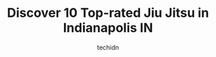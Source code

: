 ---
layout: ampstory
image: https://i0.wp.com/www.depkes.org/wp-content/uploads/2023/06/jiu-jitsu-0-in-indianapolis-in-1685776749.jpeg?resize=640,853
author: techidn
featured: false
description: Discover the impressive array of Jiu Jitsu options in Indianapolis IN, where you can find 10 of the largest Jiu Jitsu establishments in the area. From renowned classics to hidden gems, India
title: Discover 10 Top-rated Jiu Jitsu in Indianapolis IN
cover:
   title: Discover 10 Top-rated Jiu Jitsu in Indianapolis IN
   subtitle: Rickpate
   background: https://www.depkes.org/wp-content/uploads/2023/06/jiu-jitsu-0-in-indianapolis-in-1685776749.jpeg

pages: 
 - layout: thirds
   top: <h1>#1 Choi Martial Arts Academy LLC</h1>
   bottom: "<p>Our family loves this place. They run their business very efficiently and are great with all ages.We have a four year old who has really done well and a seven year old wh</p>"
   background: https://www.depkes.org/wp-content/uploads/2023/06/jiu-jitsu-1-in-indianapolis-in-1685776750.jpeg
   backgroundblur: true
 - layout: thirds
   top: <h1>#2 Indiana Brazilian Jiu-Jitsu Academy</h1>
   bottom: "<p>Our family knew we wanted to be a part of IBJJA before we even stepped foot in the school. We did an extensive amount of research as we were looking for a very specific s</p>"
   background: https://www.depkes.org/wp-content/uploads/2023/06/jiu-jitsu-2-in-indianapolis-in-1685776751.jpeg
   cta:
      link: https://www.depkes.org/blog/discover-10-top-rated-jiu-jitsu-in-indianapolis-in/
      text: Discover 10 Top-rated Jiu Jitsu in Indianapolis IN
 - layout: thirds
   top: <h1>#3 Geist Martial Arts</h1>
   bottom: "<p>Geist Crossing Shoppes, 9779 Fall Creek Rd, Indianapolis, IN 46256, United States</p>"
   background: https://www.depkes.org/wp-content/uploads/2023/06/jiu-jitsu-3-in-indianapolis-in-1685776752.jpeg
   cta:
      link: https://www.depkes.org/blog/discover-10-top-rated-jiu-jitsu-in-indianapolis-in/
      text: Discover 10 Top-rated Jiu Jitsu in Indianapolis IN
 - layout: thirds
   top: <h1>#4 Carlson Gracie Indianapolis Jiu Jitsu</h1>
   bottom: "<p>916 E Main St #111, Greenwood, IN 46143, United States</p>"
   background: https://images.unsplash.com/photo-1536745287225-21d689278fd1?ixlib=rb-4.0.3&ixid=MnwxMjA3fDB8MHxwaG90by1wYWdlfHx8fGVufDB8fHx8&auto=format&fit=crop&w=640&h=853&q=80
   cta:
      link: https://www.depkes.org/blog/discover-10-top-rated-jiu-jitsu-in-indianapolis-in/
      text: Discover 10 Top-rated Jiu Jitsu in Indianapolis IN
 - layout: thirds
   top: <h1>#5 Level 10 Martial Arts College</h1>
   bottom: "<p>5135 S Emerson Ave b, Indianapolis, IN 46237, United States</p>"
   background: https://images.unsplash.com/photo-1602536052359-ef94c21c5948?ixlib=rb-4.0.3&ixid=MnwxMjA3fDB8MHxwaG90by1wYWdlfHx8fGVufDB8fHx8&auto=format&fit=crop&w=640&h=853&q=80
   cta:
      link: https://www.depkes.org/blog/discover-10-top-rated-jiu-jitsu-in-indianapolis-in/
      text: Discover 10 Top-rated Jiu Jitsu in Indianapolis IN
 - layout: thirds
   top: <h1>#6 Triumph Boxing & Martial Arts</h1>
   bottom: "<p>9546 Allisonville Rd Suite 113, Indianapolis, IN 46250, United States</p>"
   background: https://images.unsplash.com/photo-1567095761054-7a02e69e5c43?ixlib=rb-4.0.3&ixid=MnwxMjA3fDB8MHxwaG90by1wYWdlfHx8fGVufDB8fHx8&auto=format&fit=crop&w=640&h=853&q=80
   cta:
      link: https://www.depkes.org/blog/discover-10-top-rated-jiu-jitsu-in-indianapolis-in/
      text: Discover 10 Top-rated Jiu Jitsu in Indianapolis IN
 - layout: thirds
   top: <h1>#7 Indianapolis Jiu Jitsu Coach - BJJ Academy</h1>
   bottom: "<p>4967 S Emerson Ave, Indianapolis, IN 46203, United States</p>"
   background: https://images.unsplash.com/photo-1597773150796-e5c14ebecbf5?ixlib=rb-4.0.3&ixid=MnwxMjA3fDB8MHxwaG90by1wYWdlfHx8fGVufDB8fHx8&auto=format&fit=crop&w=640&h=853&q=80
   cta:
      link: https://www.depkes.org/blog/discover-10-top-rated-jiu-jitsu-in-indianapolis-in/
      text: Discover 10 Top-rated Jiu Jitsu in Indianapolis IN
 - layout: thirds
   middle: Continue reading...
   background: https://images.unsplash.com/photo-1618556658017-fd9c732d1360?ixlib=rb-4.0.3&ixid=MnwxMjA3fDB8MHxwaG90by1wYWdlfHx8fGVufDB8fHx8&auto=format&fit=crop&w=640&h=853&q=80
   cta:
      link: https://www.depkes.org/blog/discover-10-top-rated-jiu-jitsu-in-indianapolis-in/
      text: Discover 10 Top-rated Jiu Jitsu in Indianapolis IN
      
---